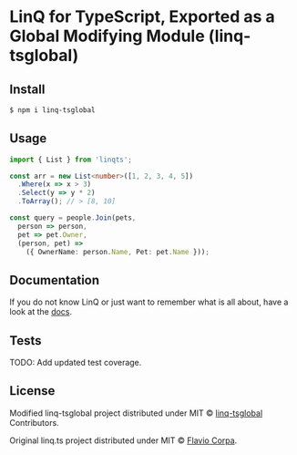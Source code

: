 # LinQ for TypeScript, Exported as a Global Modifying Module (linq-tsglobal)


## Install

```sh
$ npm i linq-tsglobal
```

## Usage

```typescript
import { List } from 'linqts';

const arr = new List<number>([1, 2, 3, 4, 5])
  .Where(x => x > 3)
  .Select(y => y * 2)
  .ToArray(); // > [8, 10]

const query = people.Join(pets,
  person => person,
  pet => pet.Owner,
  (person, pet) =>
    ({ OwnerName: person.Name, Pet: pet.Name }));
```

## Documentation

If you do not know LinQ or just want to remember what is all about, have a look at the [docs](http://kutyel.github.io/linq.ts/docs/classes/list/index.html).

## Tests

TODO:  Add updated test coverage.

## License

Modified linq-tsglobal project distributed under MIT © [linq-tsglobal](https://github.com/jlivak/linq-tsglobal) Contributors.

Original linq.ts project distributed under MIT © [Flavio Corpa](http://flaviocorpa.com).
